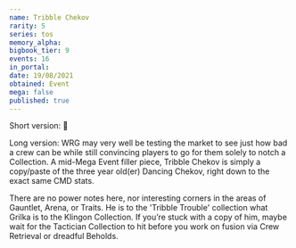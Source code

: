 ```yaml
---
name: Tribble Chekov
rarity: 5
series: tos
memory_alpha:
bigbook_tier: 9
events: 16
in_portal:
date: 19/08/2021
obtained: Event
mega: false
published: true
---
```


Short version: 💩 

Long version: WRG may very well be testing the market to see just how bad a crew can be while still convincing players to go for them solely to notch a Collection. A mid-Mega Event filler piece, Tribble Chekov is simply a copy/paste of the three year old(er) Dancing Chekov, right down to the exact same CMD stats. 

There are no power notes here, nor interesting corners in the areas of Gauntlet, Arena, or Traits. He is to the 'Tribble Trouble' collection what Grilka is to the Klingon Collection. If you’re stuck with a copy of him, maybe wait for the Tactician Collection to hit before you work on fusion via Crew Retrieval or dreadful Beholds.
